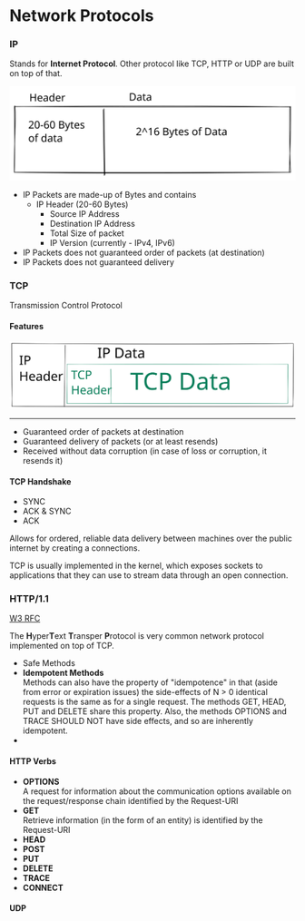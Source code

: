 # Network Protocols

### IP

Stands for **Internet Protocol**. Other protocol like TCP, HTTP or UDP are built on top of that.

<img src="../.gitbook/assets/file.drawing (3).svg" alt="IP Packet" class="gitbook-drawing">

* IP Packets are made-up of Bytes and contains
  * IP Header (20-60 Bytes)
    * Source IP Address
    * Destination IP Address
    * Total Size of packet
    * IP Version (currently - IPv4, IPv6)
* IP Packets does not guaranteed order of packets (at destination)
* IP Packets does not guaranteed delivery

### TCP

Transmission Control Protocol&#x20;

#### **Features**

<img src="../.gitbook/assets/file.drawing (1).svg" alt="IP Packet with TCP Header and data" class="gitbook-drawing">

****

* Guaranteed order of packets at destination
* Guaranteed delivery of packets (or at least resends)
* Received without data corruption (in case of loss or corruption, it resends it)

#### TCP Handshake

* SYNC
* ACK & SYNC
* ACK



Allows for ordered, reliable data delivery between machines over the public internet by creating a connections.

TCP is usually implemented in the kernel, which exposes sockets to applications that they can use to stream data through an open connection.

### HTTP/1.1

[W3 RFC](https://www.w3.org/Protocols/rfc2616/rfc2616-sec9.html)

The **H**yper**T**ext **T**ransper **P**rotocol is very common network protocol implemented on top of TCP.&#x20;

* Safe Methods
* **Idempotent Methods**\
  Methods can also have the property of "idempotence" in that (aside from error or expiration issues) the side-effects of N > 0 identical requests is the same as for a single request. The methods GET, HEAD, PUT and DELETE share this property. Also, the methods OPTIONS and TRACE SHOULD NOT have side effects, and so are inherently idempotent.
*

#### HTTP Verbs

* **OPTIONS**\
  A request for information about the communication options available on the request/response chain identified by the Request-URI
* **GET**\
  Retrieve information (in the form of an entity) is identified by the Request-URI
* **HEAD**
* **POST**
* **PUT**
* **DELETE**
* **TRACE**
* **CONNECT**



#### UDP
